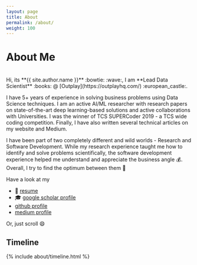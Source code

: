 ```yaml
---
layout: page
title: About
permalink: /about/
weight: 100
---
```


# **About Me**
<br>
Hi, its **{{ site.author.name }}**  :bowtie: :wave:, I am **Lead Data Scientist** :books: @ [Outplay](https://outplayhq.com/) :european_castle:. <br>

I have 5+ years of experience in solving business problems using Data Science techniques. I am an active AI/ML researcher with research papers on state-of-the-art deep learning-based solutions and active collaborations with Universities. I was the winner of TCS SUPERCoder 2019 - a TCS wide coding competition. Finally, I have also written several technical articles on my website and Medium.

I have been part of two completely different and wild worlds - Research and Software Development. While my research experience taught me how to identify and solve problems scientifically, the software development experience helped me understand and appreciate the business angle :moneybag:. Overall, I try to find the optimum between them  :triumph:

Have a look at my
- :scroll: [resume](../resume.pdf)
- :mortar_board: [google scholar profile](https://scholar.google.com/citations?user=LnW2hcYAAAAJ&hl=en)
- <i class="fab fa-github"></i> [github profile](https://github.com/imohitmayank)
- <i class="fab fa-medium"></i> [medium profile](https://medium.com/@MohitMayank)

Or, just scroll :smile:

<div class="row">
<!-- {% include about/skills.html title="Programming Skills" source=site.data.programming-skills %} -->
<!-- {% include about/skills.html title="Other Skills" source=site.data.other-skills %} -->
<!-- {% include about/skills.html title="Hobbies" source=site.data.hobbies %} -->
</div>

## Timeline

<div class="row">
{% include about/timeline.html %}
</div>
